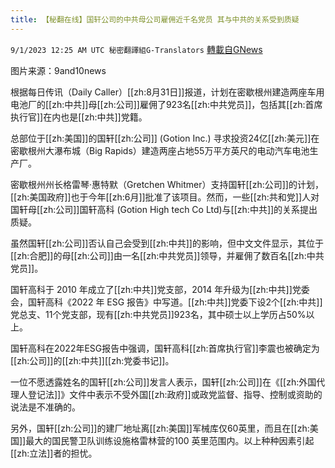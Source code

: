 ```yaml
---
title: 【秘翻在线】国轩公司的中共母公司雇佣近千名党员 其与中共的关系受到质疑
---
```

`9/1/2023 12:25 AM UTC 秘密翻譯組G-Translators` [轉載自GNews](https://gnews.org/articles/1628243)

图片来源：9and10news

根据每日传讯（Daily Caller）[[zh:8月31日]]报道，计划在密歇根州建造两座车用电池厂的[[zh:中共]]母[[zh:公司]]雇佣了923名[[zh:中共党员]]，包括其[[zh:首席执行官]]在内也是[[zh:中共]]党籍。

总部位于[[zh:美国]]的国轩[[zh:公司]] (Gotion Inc.) 寻求投资24亿[[zh:美元]]在密歇根州大瀑布城（Big Rapids）建造两座占地55万平方英尺的电动汽车电池生产厂。

密歇根州州长格雷琴·惠特默（Gretchen Whitmer）支持国轩[[zh:公司]]的计划，[[zh:美国政府]]也于今年[[zh:6月]]批准了该项目。然而，一些[[zh:共和党]]人对国轩母[[zh:公司]]国轩高科 (Gotion High tech Co Ltd)与[[zh:中共]]的关系提出质疑。

虽然国轩[[zh:公司]]否认自己会受到[[zh:中共]]的影响，但中文文件显示，其位于[[zh:合肥]]的母[[zh:公司]]由一名[[zh:中共党员]]领导，并雇佣了数百名[[zh:中共党员]]。

国轩高科于 2010 年成立了[[zh:中共]]党支部，2014 年升级为[[zh:中共]]党委会，国轩高科《2022 年 ESG 报告》中写道。[[zh:中共]]党委下设2个[[zh:中共]]党总支、11个党支部，现有[[zh:中共党员]]923名，其中硕士以上学历占50%以上。

国轩高科在2022年ESG报告中强调，国轩高科[[zh:首席执行官]]李震也被确定为[[zh:公司]]的[[zh:中共]][[zh:党委书记]]。

一位不愿透露姓名的国轩[[zh:公司]]发言人表示，国轩[[zh:公司]]在《[[zh:外国代理人登记法]]》文件中表示不受外国[[zh:政府]]或政党监督、指导、控制或资助的说法是不准确的。

另外，国轩[[zh:公司]]的建厂地址离[[zh:美国]]军械库仅60英里，而且在[[zh:美国]]最大的国民警卫队训练设施格雷林营的100 英里范围内。以上种种因素引起[[zh:立法]]者的担忧。
